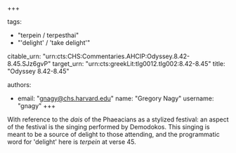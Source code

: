 +++

tags:
- "terpein / terpesthai"
- "&#39;delight&#39; / &#39;take delight&#39;"

citable_urn: "urn:cts:CHS:Commentaries.AHCIP:Odyssey.8.42-8.45.SJz6gvP"
target_urn: "urn:cts:greekLit:tlg0012.tlg002:8.42-8.45"
title: "Odyssey 8.42-8.45"

authors:
- email: "gnagy@chs.harvard.edu"
  name: "Gregory Nagy"
  username: "gnagy"
+++

<p>With reference to the <em>dais</em> of the Phaeacians as a stylized festival: an aspect of the festival is the singing performed by Demodokos. This singing is meant to be a source of delight to those attending, and the programmatic word for 'delight' here is <em>terpein</em> at verse 45.</p>